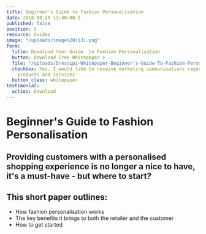```yaml
---
title: Beginner's Guide to Fashion Personalisation
date: 2018-09-25 13:40:00 Z
published: false
position: 5
resource: Guides
image: "/uploads/image%20(13).png"
form:
  title: Download Your Guide  to Fashion Personalisation
  button: Download Free Whitepaper >
  file: "/uploads/Dressipi-Whitepaper-Beginner's-Guide-To-Fashion-Personalisation.pdf"
  checkbox: Yes, I would like to receive marketing communications regarding Dressipi
    products and services
  button_class: whitepaper
testimonial:
  action: Download
---
```


# Beginner's Guide to Fashion Personalisation

## Providing customers with a personalised shopping experience is no longer a nice to have, it's a must-have - but where to start?

## This short paper outlines:

- How fashion personalisation works
- The key benefits it brings to both the retailer and the customer
- How to get started
